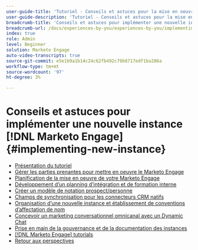 ```yaml
---
user-guide-title: 'Tutoriel - Conseils et astuces pour la mise en oeuvre d’une nouvelle instance [!DNL Marketo Engage] '
user-guide-description: 'Tutoriel - Conseils et astuces pour la mise en oeuvre d’une nouvelle instance [!DNL Marketo Engage] '
breadcrumb-title: 'Conseils et astuces pour implémenter une nouvelle instance [!DNL Marketo Engage] '
breadcrumb-url: /docs/experiences-by-you/experiences-by-you/implementing-new-instance/overview
index: true
role: Admin
level: Beginner
solution: Marketo Engage
auto-video-transcripts: true
source-git-commit: e5e1b9a1b14c24c62fb492c79b8717edf1ba286a
workflow-type: tm+mt
source-wordcount: '97'
ht-degree: 3%

---
```



# Conseils et astuces pour implémenter une nouvelle instance [!DNL Marketo Engage] {#implementing-new-instance}

+ [Présentation du tutoriel](./overview.md)
+ [Gérer les parties prenantes pour mettre en oeuvre le Marketo Engage](./managing-stakeholder-communications.md)
+ [Planification de la mise en oeuvre de votre Marketo Engage](./planning-for-new-implementation.md)
+ [Développement d’un planning d’intégration et de formation interne](./internal-training-roadshow.md)
+ [Créer un modèle de notation prospect/personne](./building-person-scoring-model.md)
+ [Champs de synchronisation pour les connecteurs CRM natifs](./syncing-fields-for-crm-integration.md)
+ [Organisation d’une nouvelle instance et établissement de conventions d’affectation de nom](./organizing-new-instance.md)
+ [Concevoir un marketing conversationnel omnicanal avec un Dynamic Chat](./designing-omnichannel-conversational-marketing.md)
+ [Prise en main de la gouvernance et de la documentation des instances](./documenting-your-instance.md)
+ [[!DNL Marketo Engage] tutorials](https://experienceleague.adobe.com/docs/marketo-learn/tutorials/overview.html?lang=fr)
+ [Retour aux perspectives](https://experienceleague.adobe.com/en/perspectives#f-el_product=Marketo%20Engage&amp;aq=((%40el_contenttype%20NOT%20%22Community%7CUser%22)%20AND%20(%40el_contenttype%3D%22perspective%22)))
